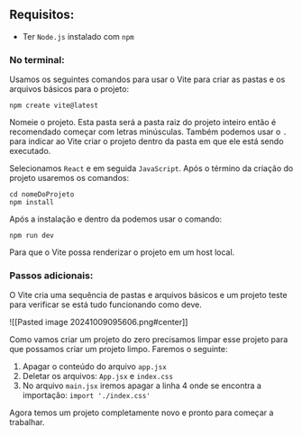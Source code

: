 ## Requisitos:
- Ter `Node.js` instalado com `npm`
### No terminal:
Usamos os seguintes comandos para usar o Vite para criar as pastas e os arquivos básicos para o projeto:

```shell
npm create vite@latest
```

Nomeie o projeto. Esta pasta será a pasta raiz do projeto inteiro então é recomendado começar com letras minúsculas. Também podemos usar o `.` para indicar ao Vite criar o projeto dentro da pasta em que ele está sendo executado.

Selecionamos `React` e em seguida `JavaScript`. Após o término da criação do projeto usaremos os comandos:

```Shell
cd nomeDoProjeto
npm install
```

Após a instalação e dentro da podemos usar o comando:
```
npm run dev
```
Para que o Vite possa renderizar o projeto em um host local.

### Passos adicionais:

O Vite cria uma sequência de pastas e arquivos básicos e um projeto teste para verificar se está tudo funcionando como deve.

![[Pasted image 20241009095606.png#center]]

Como vamos criar um projeto do zero precisamos limpar esse projeto para que possamos criar um projeto limpo. Faremos o seguinte:

1. Apagar o conteúdo do arquivo `app.jsx`
2. Deletar os arquivos: `App.jsx` e `index.css`
3. No arquivo `main.jsx` iremos apagar a linha 4 onde se encontra a importação:
   `import './index.css'`

Agora temos um projeto completamente novo e pronto para começar a trabalhar.